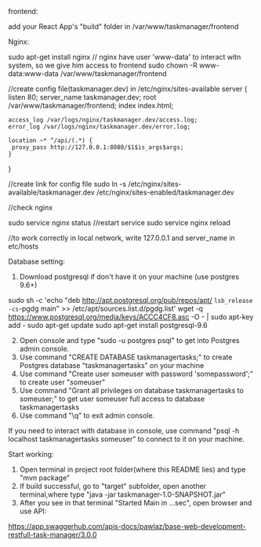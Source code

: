 frontend:

add your React App's "build" folder in /var/www/taskmanager/frontend

Nginx:

sudo apt-get install nginx
// nginx have user 'www-data' to interact witn system, so we give him access to frontend
sudo chown -R www-data:www-data /var/www/taskmanager/frontend

//create config file(taskmanager.dev) in /etc/nginx/sites-available
server {
	listen 80;
	server_name taskmanager.dev;
	root /var/www/taskmanager/frontend;
	index index.html;

	access_log /var/logs/nginx/taskmanager.dev/access.log;
	error_log /var/logs/nginx/taskmanager.dev/error.log;

	location ~* ^/api/(.*) {
	 proxy_pass http://127.0.0.1:8080/$1$is_args$args;
	}
}


//create link for config file
sudo ln -s /etc/nginx/sites-available/taskmanager.dev /etc/nginx/sites-enabled/taskmanager.dev


//check nginx

sudo service nginx status
//restart service
sudo service nginx reload

//to work correctly in local network, write 127.0.0.1 and server_name in etc/hosts


Database setting:
1. Download postgresql if don't have it on your machine (use postgres 9.6+)

sudo sh -c 'echo "deb http://apt.postgresql.org/pub/repos/apt/ `lsb_release -cs`-pgdg main" >> /etc/apt/sources.list.d/pgdg.list'
wget -q https://www.postgresql.org/media/keys/ACCC4CF8.asc -O - | sudo apt-key add -
sudo apt-get update
sudo apt-get install postgresql-9.6


2. Open console and type "sudo -u postgres psql" to get into Postgres admin console.
3. Use command "CREATE DATABASE taskmanagertasks;" to create Postgres database "taskmanagertasks" on your machine
4. Use command "Create user someuser with password 'somepassword';" to create user "someuser" 
5. Use command "Grant all privileges on database taskmanagertasks to someuser;" 
   to get user someuser full access to database taskmanagertasks
6. Use command "\q" to exit admin console.

If you need to interact with database in console, 
use command "psql -h localhost taskmanagertasks someuser" to connect to it on your machine.

Start working:

1. Open terminal in project root folder(where this README lies) and type "mvn package"
2. If build successful, go to "target" subfolder, open another terminal,where type "java -jar taskmanager-1.0-SNAPSHOT.jar"
3. After you see in that terminal "Started Main in ...sec", open browser and use API:
 
https://app.swaggerhub.com/apis-docs/pawlaz/base-web-development-restfull-task-manager/3.0.0
